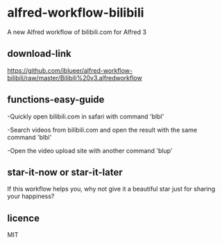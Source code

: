 # alfred-workflow-bilibili
A new Alfred workflow of bilibili.com for Alfred 3

## download-link
https://github.com/iblueer/alfred-workflow-bilibili/raw/master/Bilibili%20v3.alfredworkflow

## functions-easy-guide
-Quickly open bilibili.com in safari with command 'blbl'

-Search videos from bilibili.com and open the result with the same command 'blbl'

-Open the video upload site with another command 'blup'

## star-it-now or star-it-later
If this workflow helps you, why not give it a beautiful star just for sharing your happiness?

## licence
MIT
